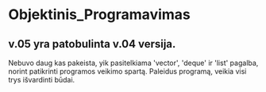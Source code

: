 # Objektinis_Programavimas

## v.05 yra patobulinta v.04 versija. 
Nebuvo daug kas pakeista, yik pasitelkiama 'vector', 'deque' ir 'list' pagalba, norint patikrinti programos veikimo spartą. Paleidus programą, veikia visi trys išvardinti būdai.
